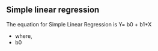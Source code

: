 ## Simple linear regression
The equation for Simple Linear Regression is Y= b0 + b1*X
- where, 
- b0
